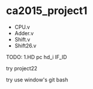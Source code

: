 ca2015_project1
========
* CPU.v
* Adder.v 
* Shift.v 
* Shift26.v


TODO:
1.HD
	pc hd_i
	IF_ID

try project22


try use window's git bash
